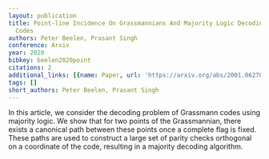 ```yaml
---
layout: publication
title: Point-line Incidence On Grassmannians And Majority Logic Decoding Of Grassmann
  Codes
authors: Peter Beelen, Prasant Singh
conference: Arxiv
year: 2020
bibkey: beelen2020point
citations: 2
additional_links: [{name: Paper, url: 'https://arxiv.org/abs/2001.06278'}]
tags: []
short_authors: Peter Beelen, Prasant Singh
---
```

In this article, we consider the decoding problem of Grassmann codes using
majority logic. We show that for two points of the Grassmannian, there exists a
canonical path between these points once a complete flag is fixed. These paths
are used to construct a large set of parity checks orthogonal on a coordinate
of the code, resulting in a majority decoding algorithm.
